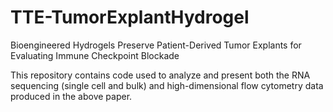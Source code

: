 # TTE-TumorExplantHydrogel
Bioengineered Hydrogels Preserve Patient-Derived Tumor Explants for Evaluating Immune Checkpoint Blockade

This repository contains code used to analyze and present both the RNA sequencing (single cell and bulk) and high-dimensional flow cytometry data produced in the above paper.
